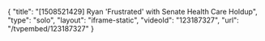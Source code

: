 {
    "title": "[1508521429] Ryan 'Frustrated' with Senate Health Care Holdup",
    "type": "solo",
    "layout": "iframe-static",
    "videoId": "123187327",
    "url": "\/tvpembed\/123187327"
}
